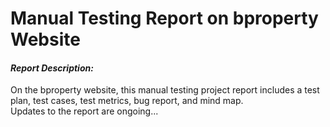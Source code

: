 # Manual Testing Report on bproperty Website

#### ***Report Description:***

On the bproperty website, this manual testing project report includes a test plan, test cases, test metrics, bug report, and mind map.<br>
Updates to the report are ongoing...

